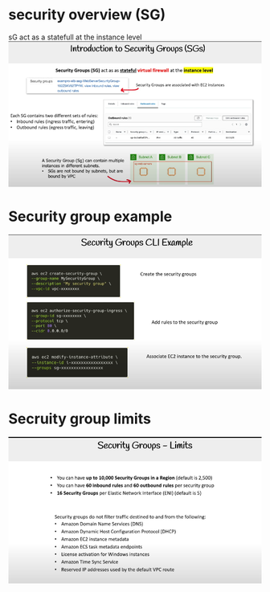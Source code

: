 # security overview (SG)

sG act as a statefull at the instance level
![alt text](image.png)

# Security group example

![alt text](image-1.png)

# Secruity group limits 

![alt text](image-2.png)